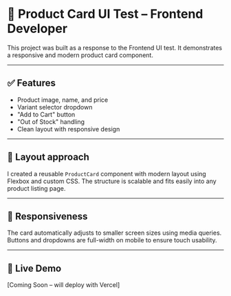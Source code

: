 # 🛒 Product Card UI Test – Frontend Developer

This project was built as a response to the Frontend UI test. It demonstrates a responsive and modern product card component.

---

## ✅ Features
- Product image, name, and price
- Variant selector dropdown
- "Add to Cart" button
- "Out of Stock" handling
- Clean layout with responsive design

---

## 🧠 Layout approach
I created a reusable `ProductCard` component with modern layout using Flexbox and custom CSS. The structure is scalable and fits easily into any product listing page.

---

## 📱 Responsiveness
The card automatically adjusts to smaller screen sizes using media queries. Buttons and dropdowns are full-width on mobile to ensure touch usability.

---

## 🔗 Live Demo
[Coming Soon – will deploy with Vercel]
